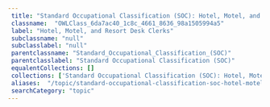 ```yaml
--- 
 title: "Standard Occupational Classification (SOC): Hotel, Motel, and Resort Desk Clerks" 
 classname:  "OWLClass_6da7ac40_1c8c_4661_8636_98a1505994a5" 
 label: "Hotel, Motel, and Resort Desk Clerks" 
 subclassname: "null" 
 subclasslabel: "null" 
 parentclassname: "Standard_Occupational_Classification_(SOC)" 
 parentclasslabel: "Standard Occupational Classification (SOC)" 
 equalentCollections: [] 
 collections: ['Standard Occupational Classification (SOC): Hotel, Motel, and Resort Desk Clerks']
 aliases:  "/topic/standard-occupational-classification-soc-hotel-motel-and-resort-desk-clerks"  
 searchCategory: "topic" 
---
```

